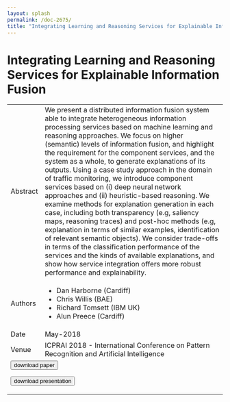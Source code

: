 ```yaml
---
layout: splash
permalink: /doc-2675/
title: "Integrating Learning and Reasoning Services for Explainable Information Fusion"
---
```


# Integrating Learning and Reasoning Services for Explainable Information Fusion

<table>
    <tbody>
    <tr>
        <td>Abstract</td>
        <td>We present a distributed information fusion system able to integrate heterogeneous information processing services based on machine learning and reasoning approaches. We focus on higher (semantic) levels of information fusion, and highlight the requirement for the component services, and the system as a whole, to generate explanations of its outputs. Using a case study approach in the domain of traffic monitoring, we introduce component services based on (i) deep neural network approaches and (ii) heuristic-based reasoning. We examine methods for explanation generation in each case, including both transparency (e.g, saliency maps, reasoning traces) and post-hoc methods (e.g, explanation in terms of similar examples, identification of relevant semantic objects). We consider trade-offs in terms of the classification performance of the services and the kinds of available explanations, and show how service integration offers more robust performance and explainability.</td>
    </tr>
    <tr>
        <td>Authors</td>
        <td>
            <ul>
                <li>Dan Harborne (Cardiff)</li>
                <li>Chris Willis (BAE)</li>
                <li>Richard Tomsett (IBM UK)</li>
                <li>Alun Preece (Cardiff)</li>
            </ul>
        </td>
    </tr>
    <tr>
        <td>Date</td>
        <td>May-2018</td>
    </tr>
    <tr>
        <td>Venue</td>
        <td>ICPRAI 2018 - International Conference on Pattern Recognition and Artificial Intelligence</td>
    </tr>
        <tr>
            <td colspan="2">
                <form method="get" action="https://ibm.box.com/v/doc-2675-paper">
                    <button type="submit">download paper</button>
                </form>
                <form method="get" action="https://ibm.box.com/v/doc-2675-slides">
                    <button type="submit">download presentation</button>
                </form>
            </td>
        </tr>
    </tbody>
</table>
